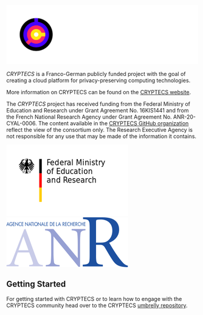 ![CRYPTECS logo](https://raw.githubusercontent.com/cryptecs/.github/master/profile/cryptecs-logo.png)

_CRYPTECS_ is a Franco-German publicly funded project with the goal of creating
a cloud platform for privacy-preserving computing technologies.

More information on CRYPTECS can be found on the
[CRYPTECS website][cryptecs-website].

The _CRYPTECS_ project has received funding from the Federal Ministry of
Education and Research under Grant Agreement No. 16KIS1441 and from the French
National Research Agency under Grant Agreement No. ANR-20-CYAL-0006. The content
available in the [CRYPTECS GitHub organization][cryptecs-org] reflect the view
of the consortium only. The Research Executive Agency is not responsible for any
use that may be made of the information it contains.

![BMBF logo](https://raw.githubusercontent.com/cryptecs/.github/master/profile/bmbf-logo.png)
![ANR logo](https://raw.githubusercontent.com/cryptecs/.github/master/profile/anr-logo.png)

## Getting Started

For getting started with CRYPTECS or to learn how to engage with the CRYPTECS
community head over to the CRYPTECS
[umbrelly repository](https://github.com/cryptecs/cryptecs).

[cryptecs-org]: https://github.com/cryptecs
[cryptecs-website]: https://cryptecs.eu
